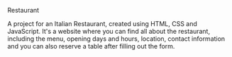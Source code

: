 Restaurant

A project for an Italian Restaurant, created using HTML, CSS and JavaScript. It's a website where you can find all about the restaurant, including the menu, opening days and hours, location, contact information and you can also reserve a table after filling out the form.
